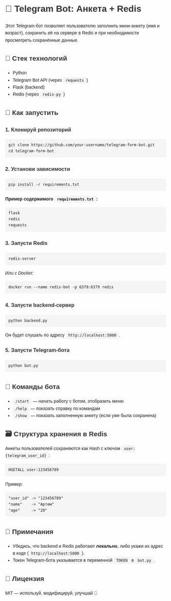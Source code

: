 <!DOCTYPE html>
<html lang="ru">
<head>
  <meta charset="UTF-8">
  <title>Telegram Bot: Анкета + Redis</title>
  <style>
    body { font-family: Arial, sans-serif; margin: 40px; line-height: 1.6; }
    code, pre { background: #f4f4f4; padding: 4px 8px; border-radius: 4px; }
    pre { padding: 10px; overflow-x: auto; }
    h1, h2, h3 { color: #333; }
  </style>
</head>
<body>

  <h1>🤖 Telegram Bot: Анкета + Redis</h1>

  <p>Этот Telegram-бот позволяет пользователю заполнить мини-анкету (имя и возраст), сохранить её на сервере в Redis и при необходимости просмотреть сохранённые данные.</p>

  <h2>🧰 Стек технологий</h2>
  <ul>
    <li>Python</li>
    <li>Telegram Bot API (через <code>requests</code>)</li>
    <li>Flask (backend)</li>
    <li>Redis (через <code>redis-py</code>)</li>
  </ul>

  <h2>🚀 Как запустить</h2>

  <h3>1. Клонируй репозиторий</h3>
  <pre><code>git clone https://github.com/your-username/telegram-form-bot.git
cd telegram-form-bot</code></pre>

  <h3>2. Установи зависимости</h3>
  <pre><code>pip install -r requirements.txt</code></pre>

  <p><strong>Пример содержимого <code>requirements.txt</code>:</strong></p>
  <pre><code>flask
redis
requests</code></pre>

  <h3>3. Запусти Redis</h3>
  <pre><code>redis-server</code></pre>

  <p><em>Или с Docker:</em></p>
  <pre><code>docker run --name redis-bot -p 6379:6379 redis</code></pre>

  <h3>4. Запусти backend-сервер</h3>
  <pre><code>python backend.py</code></pre>

  <p>Он будет слушать по адресу <code>http://localhost:5000</code>.</p>

  <h3>5. Запусти Telegram-бота</h3>
  <pre><code>python bot.py</code></pre>

  <h2>💬 Команды бота</h2>
  <ul>
    <li><code>/start</code> — начать работу с ботом, отобразить меню</li>
    <li><code>/help</code> — показать справку по командам</li>
    <li><code>/show</code> — показать заполненную анкету (если уже была сохранена)</li>
  </ul>

  <h2>🗃️ Структура хранения в Redis</h2>
  <p>Анкеты пользователей сохраняются как Hash с ключом <code>user:{telegram_user_id}</code>:</p>
  <pre><code>HGETALL user:123456789</code></pre>

  <p>Пример:</p>
  <pre><code>"user_id" -> "123456789"
"name"    -> "Артем"
"age"     -> "20"</code></pre>

  <h2>📌 Примечания</h2>
  <ul>
    <li>Убедись, что backend и Redis работают <strong>локально</strong>, либо укажи их адрес в коде (<code>http://localhost:5000</code>).</li>
    <li>Токен Telegram-бота указывается в переменной <code>TOKEN</code> в <code>bot.py</code>.</li>
  </ul>

  <h2>📄 Лицензия</h2>
  <p>MIT — используй, модифицируй, улучшай 🚀</p>

</body>
</html>
